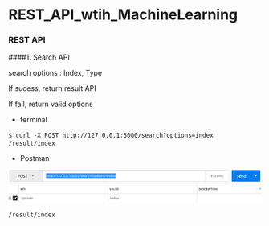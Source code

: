 # REST_API_wtih_MachineLearning


### REST API

####1. Search API

search options : Index, Type

If sucess, return result API

If fail, return valid options

- terminal

```
$ curl -X POST http://127.0.0.1:5000/search?options=index
/result/index
```

- Postman 

![alt text](/image/postman.png "cover_image")

```buildoutcfg
/result/index
```

